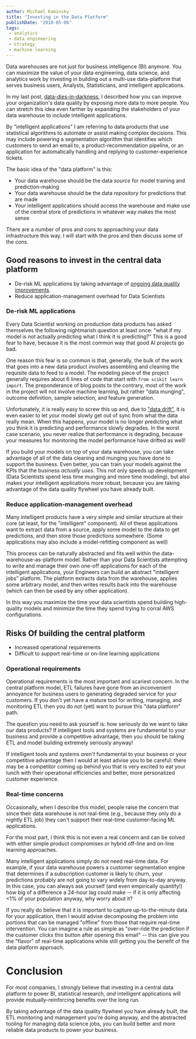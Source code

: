 ```yaml
---
author: Michael Kaminsky
title: "Investing in the Data Platform"
publishDate: "2018-05-06"
tags: 
 - analytics
 - data engineering
 - strategy
 - machine learning
---
```


Data warehouses are not just for business intelligence (BI) anymore. You can maximize the value of your data engineering, data science, and analytics work by investing in building out a multi-use data-platform that serves business users, Analysts, Statisticians, and intelligent applications.

In my last post, [data-dies-in-darkness](content/post/data-dies-in-darkness.md), I described how you can improve your organization's data quality by exposing more data to more people. You can stretch this idea even farther by expanding the stakeholders of your data warehouse to include intelligent applications. 
<!--more-->

By "intelligent applications" I am referring to data products that use statistical algorithms to automate or assist making complex decisions. This may include powering a segmentation algorithm that identifies which customers to send an email to, a product-recommendation pipeline, or an application for automatically handling and replying to customer-experience tickets. 

The basic idea of the "data platform" is this:

* Your data warehouse should be the data *source* for model training and prediction-making
* Your data warehouse should be the data *repository* for predictions that are made
* Your intelligent applications should access the warehouse and make use of the central store of predictions in whatever way makes the most sense

There are a number of pros and cons to approaching your data infrastructure this way. I will start with the pros and then discuss some of the cons.

## Good reasons to invest in the central data platform

* De-risk ML applications by taking advantage of [ongoing data quality improvements](content/post/data-dies-in-darkness.md).
* Reduce application-management overhead for Data Scientists

### De-risk ML applications
Every Data Scientist working on production data products has asked themselves the following nightmarish question at least once: "what if my model is not actually predicting what I think it is predicting?" This is a good fear to have, because it is the most common way that good AI projects go bad.

One reason this fear is so common is that, generally, the bulk of the work that goes into a new data product involves assembling and cleaning the requisite data to feed to a model. The modeling piece of the project generally requires about 6 lines of code that start with `from scikit learn import`. The preponderance of blog posts to the contrary, most of the work in the project will not involve machine learning, but rather "data munging", outcome definition, sample selection, and feature generation.  

Unfortunately, it is really easy to screw this up and, due to ["data drift"](https://streamsets.com/reports/data-drift/), it is even easier to let your model slowly get out of sync from what the data really mean. When this happens, your model is no longer predicting what you think it is predicting and performance slowly degrades. In the worst case scenario, you never realize that performance is degrading, because your measures for monitoring the model performance have drifted as well!

If you build your models on top of your data warehouse, you can take advantage of all of the data cleaning and munging you have done to support the business. Even better, you can train your models against the KPIs that the business *actually uses*. This not only speeds up development (Data Scientists spend less time munging and more time modeling), but also makes your intelligent applications more robust, because you are taking advantage of the data quality flywheel you have already built. 

### Reduce application-management overhead

Many intelligent products have a very simple and similar structure at their core (at least, for the "intelligent" component). All of these applications want to extract data from a source, apply some model to the data to get predictions, and then store those predictions somewhere. (Some applications may also include a model-refitting component as well)

This process can be naturally abstracted and fits well within the data-warehouse-as-platform model. Rather than your Data Scientists attempting to write and manage their own one-off applications for each of the intelligent applications, your Engineers can build an abstract "intelligent jobs" platform. The platform extracts data from the warehouse, applies some arbitrary model, and then writes results back into the warehouse (which can then be used by any other application). 

In this way you maximize the time your data scientists spend building high-quality models and minimize the time they spend trying to corral AWS configurations.  


## Risks Of building the central platform

* Increased operational requirements
* Difficult to support real-time or on-line learning applications

### Operational requirements

Operational requirements is the most important and scariest concern. In the central platform model, ETL failures have gone from an inconvenient annoyance for business users to generating degraded service for your customers. If you don't yet have a mature tool for writing, managing, and monitoring ETL then you do not (yet) want to pursue this "data platform" path. 

The question you need to ask yourself is: how seriously do we want to take our data products? If intelligent tools and systems are fundamental to your business and provide a competitive advantage, then you should be taking ETL and model building extremely seriously anyway!

If intelligent tools and systems *aren't* fundamental to your business or your competitive advantage then I would at least advise you to be careful: there may be a competitor coming up behind you that is very excited to eat your lunch with their operational efficiencies and better, more personalized customer experience.

### Real-time concerns

Occasionally, when I describe this model, people raise the concern that since their data warehouse is not real-time (e.g., because they only do a nightly ETL job) they can't support their real-time customer-facing ML applications.

For the most part, I think this is not even a real concern and can be solved with either simple product compromises or hybrid off-line and on-line learning approaches.

Many intelligent applications simply do not need real-time data. For example, if your data warehouse powers a customer segmentation engine that determines if a subscription customer is likely to churn, your predictions probably are not going to vary widely from day-to-day anyway. In this case, you can always ask yourself (and even empirically quantify!) how big of a difference a 24-hour lag could make -- if it is only affecting <1% of your population anyway, why worry about it?

If you really do believe that it is important to capture up-to-the-minute data for your application, then I would advise decomposing the problem into portions that can be managed "offline" from those that require real-time intervention. You can imagine a rule as simple as "over-ride the prediction if the customer clicks this button after opening this email" -- this can give you the "flavor" of real-time applications while still getting you the benefit of the data platform approach.

# Conclusion

For most companies, I strongly believe that investing in a central data platform to power BI, statistical research, *and* intelligent applications will provide mutually-reinforcing benefits over the long run.

By taking advantage of the data quality flywheel you have already built, the ETL monitoring and management you're doing anyway, and the abstracted tooling for managing data science jobs, you can build better and more reliable data products to power your business.

